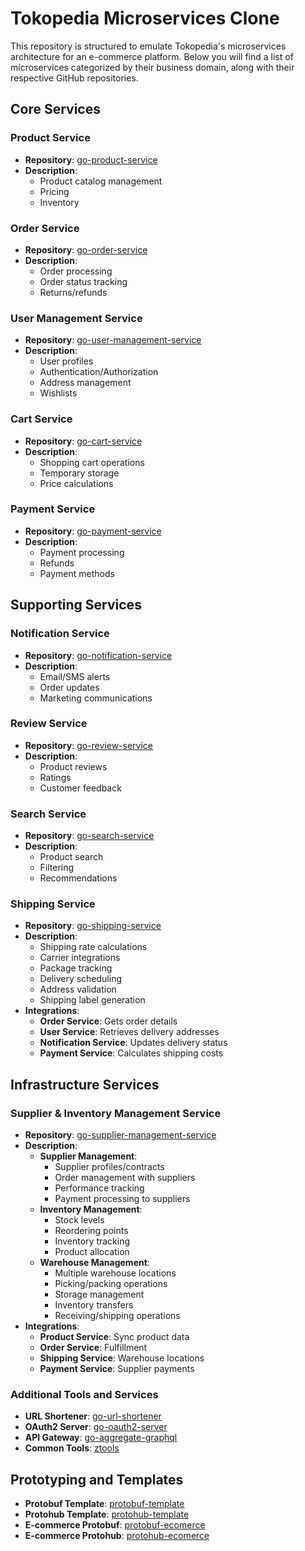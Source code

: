 # Tokopedia Microservices Clone

This repository is structured to emulate Tokopedia's microservices architecture for an e-commerce platform. Below you will find a list of microservices categorized by their business domain, along with their respective GitHub repositories.

## Core Services

### Product Service
- **Repository**: [go-product-service](https://github.com/diki-haryadi/go-product-service)
- **Description**:
  - Product catalog management
  - Pricing
  - Inventory

### Order Service
- **Repository**: [go-order-service](https://github.com/diki-haryadi/go-order-service)
- **Description**:
  - Order processing
  - Order status tracking
  - Returns/refunds

### User Management Service
- **Repository**: [go-user-management-service](https://github.com/diki-haryadi/go-user-management-service)
- **Description**:
  - User profiles
  - Authentication/Authorization
  - Address management
  - Wishlists

### Cart Service
- **Repository**: [go-cart-service](https://github.com/diki-haryadi/go-cart-service)
- **Description**:
  - Shopping cart operations
  - Temporary storage
  - Price calculations

### Payment Service
- **Repository**: [go-payment-service](https://github.com/diki-haryadi/go-payment-service)
- **Description**:
  - Payment processing
  - Refunds
  - Payment methods

## Supporting Services

### Notification Service
- **Repository**: [go-notification-service](https://github.com/diki-haryadi/go-notification-service)
- **Description**:
  - Email/SMS alerts
  - Order updates
  - Marketing communications

### Review Service
- **Repository**: [go-review-service](https://github.com/diki-haryadi/go-review-service)
- **Description**:
  - Product reviews
  - Ratings
  - Customer feedback

### Search Service
- **Repository**: [go-search-service](https://github.com/diki-haryadi/go-search-service)
- **Description**:
  - Product search
  - Filtering
  - Recommendations

### Shipping Service
- **Repository**: [go-shipping-service](https://github.com/diki-haryadi/go-shipping-service)
- **Description**:
  - Shipping rate calculations
  - Carrier integrations
  - Package tracking
  - Delivery scheduling
  - Address validation
  - Shipping label generation
- **Integrations**:
  - **Order Service**: Gets order details
  - **User Service**: Retrieves delivery addresses
  - **Notification Service**: Updates delivery status
  - **Payment Service**: Calculates shipping costs

## Infrastructure Services

### Supplier & Inventory Management Service
- **Repository**: [go-supplier-management-service](https://github.com/diki-haryadi/go-supplier-management-service)
- **Description**:
  - **Supplier Management**:
    - Supplier profiles/contracts
    - Order management with suppliers
    - Performance tracking
    - Payment processing to suppliers
  - **Inventory Management**:
    - Stock levels
    - Reordering points
    - Inventory tracking
    - Product allocation
  - **Warehouse Management**:
    - Multiple warehouse locations
    - Picking/packing operations
    - Storage management
    - Inventory transfers
    - Receiving/shipping operations
- **Integrations**:
  - **Product Service**: Sync product data
  - **Order Service**: Fulfillment
  - **Shipping Service**: Warehouse locations
  - **Payment Service**: Supplier payments

### Additional Tools and Services
- **URL Shortener**: [go-url-shortener](https://github.com/diki-haryadi/go-url-shortener)
- **OAuth2 Server**: [go-oauth2-server](https://github.com/diki-haryadi/go-oauth2-server)
- **API Gateway**: [go-aggregate-graphql](https://github.com/diki-haryadi/go-aggregate-graphql)
- **Common Tools**: [ztools](https://github.com/diki-haryadi/ztools)

## Prototyping and Templates
- **Protobuf Template**: [protobuf-template](https://github.com/diki-haryadi/protobuf-template)
- **Protohub Template**: [protohub-template](https://github.com/diki-haryadi/protohub-template)
- **E-commerce Protobuf**: [protobuf-ecomerce](https://github.com/diki-haryadi/protobuf-ecomerce)
- **E-commerce Protohub**: [protohub-ecomerce](https://github.com/diki-haryadi/protohub-ecomerce)
